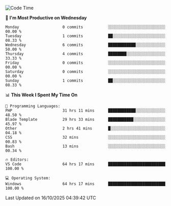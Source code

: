 <!--START_SECTION:waka-->
![Code Time](http://img.shields.io/badge/Code%20Time-6%2C147%20hrs%2016%20mins-blue)

📅 **I'm Most Productive on Wednesday** 

```text
Monday                   0 commits           ░░░░░░░░░░░░░░░░░░░░░░░░░   00.00 % 
Tuesday                  1 commits           ██░░░░░░░░░░░░░░░░░░░░░░░   08.33 % 
Wednesday                6 commits           ████████████░░░░░░░░░░░░░   50.00 % 
Thursday                 4 commits           ████████░░░░░░░░░░░░░░░░░   33.33 % 
Friday                   0 commits           ░░░░░░░░░░░░░░░░░░░░░░░░░   00.00 % 
Saturday                 0 commits           ░░░░░░░░░░░░░░░░░░░░░░░░░   00.00 % 
Sunday                   1 commits           ██░░░░░░░░░░░░░░░░░░░░░░░   08.33 % 
```


📊 **This Week I Spent My Time On** 

```text
💬 Programming Languages: 
PHP                      31 hrs 11 mins      ████████████░░░░░░░░░░░░░   48.50 % 
Blade Template           29 hrs 33 mins      ███████████░░░░░░░░░░░░░░   45.97 % 
Other                    2 hrs 41 mins       █░░░░░░░░░░░░░░░░░░░░░░░░   04.18 % 
CSS                      32 mins             ░░░░░░░░░░░░░░░░░░░░░░░░░   00.83 % 
Bash                     13 mins             ░░░░░░░░░░░░░░░░░░░░░░░░░   00.34 % 

🔥 Editors: 
VS Code                  64 hrs 17 mins      █████████████████████████   100.00 % 

💻 Operating System: 
Windows                  64 hrs 17 mins      █████████████████████████   100.00 % 
```


 Last Updated on 16/10/2025 04:39:42 UTC
<!--END_SECTION:waka-->
